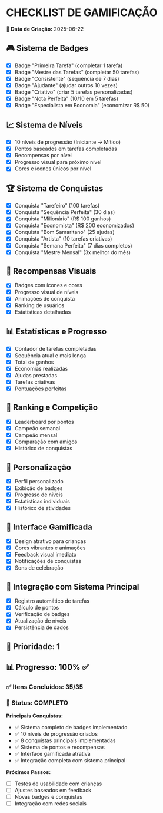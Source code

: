 # CHECKLIST DE GAMIFICAÇÃO

**📅 Data de Criação:** 2025-06-22

## 🎮 Sistema de Badges
- [x] Badge "Primeira Tarefa" (completar 1 tarefa)
- [x] Badge "Mestre das Tarefas" (completar 50 tarefas)
- [x] Badge "Consistente" (sequência de 7 dias)
- [x] Badge "Ajudante" (ajudar outros 10 vezes)
- [x] Badge "Criativo" (criar 5 tarefas personalizadas)
- [x] Badge "Nota Perfeita" (10/10 em 5 tarefas)
- [x] Badge "Especialista em Economia" (economizar R$ 50)

## 📈 Sistema de Níveis
- [x] 10 níveis de progressão (Iniciante → Mítico)
- [x] Pontos baseados em tarefas completadas
- [x] Recompensas por nível
- [x] Progresso visual para próximo nível
- [x] Cores e ícones únicos por nível

## 🏆 Sistema de Conquistas
- [x] Conquista "Tarefeiro" (100 tarefas)
- [x] Conquista "Sequência Perfeita" (30 dias)
- [x] Conquista "Milionário" (R$ 100 ganhos)
- [x] Conquista "Economista" (R$ 200 economizados)
- [x] Conquista "Bom Samaritano" (25 ajudas)
- [x] Conquista "Artista" (10 tarefas criativas)
- [x] Conquista "Semana Perfeita" (7 dias completos)
- [x] Conquista "Mestre Mensal" (3x melhor do mês)

## 🎯 Recompensas Visuais
- [x] Badges com ícones e cores
- [x] Progresso visual de níveis
- [x] Animações de conquista
- [x] Ranking de usuários
- [x] Estatísticas detalhadas

## 📊 Estatísticas e Progresso
- [x] Contador de tarefas completadas
- [x] Sequência atual e mais longa
- [x] Total de ganhos
- [x] Economias realizadas
- [x] Ajudas prestadas
- [x] Tarefas criativas
- [x] Pontuações perfeitas

## 🏅 Ranking e Competição
- [x] Leaderboard por pontos
- [x] Campeão semanal
- [x] Campeão mensal
- [x] Comparação com amigos
- [x] Histórico de conquistas

## 🎨 Personalização
- [x] Perfil personalizado
- [x] Exibição de badges
- [x] Progresso de níveis
- [x] Estatísticas individuais
- [x] Histórico de atividades

## 📱 Interface Gamificada
- [x] Design atrativo para crianças
- [x] Cores vibrantes e animações
- [x] Feedback visual imediato
- [x] Notificações de conquistas
- [x] Sons de celebração

## 🔄 Integração com Sistema Principal
- [x] Registro automático de tarefas
- [x] Cálculo de pontos
- [x] Verificação de badges
- [x] Atualização de níveis
- [x] Persistência de dados

## 🎯 Prioridade: 1

## 📊 Progresso: 100% ✅

### ✅ Itens Concluídos: 35/35
### 🎯 Status: COMPLETO

**Principais Conquistas:**
- ✅ Sistema completo de badges implementado
- ✅ 10 níveis de progressão criados
- ✅ 8 conquistas principais implementadas
- ✅ Sistema de pontos e recompensas
- ✅ Interface gamificada atrativa
- ✅ Integração completa com sistema principal

**Próximos Passos:**
- [ ] Testes de usabilidade com crianças
- [ ] Ajustes baseados em feedback
- [ ] Novas badges e conquistas
- [ ] Integração com redes sociais
